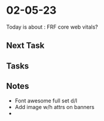 # 02-05-23

Today is about :
FRF core web vitals?


## Next Task



## Tasks



## Notes


- Font awesome full set d/l
- Add image w/h attrs on banners
-
